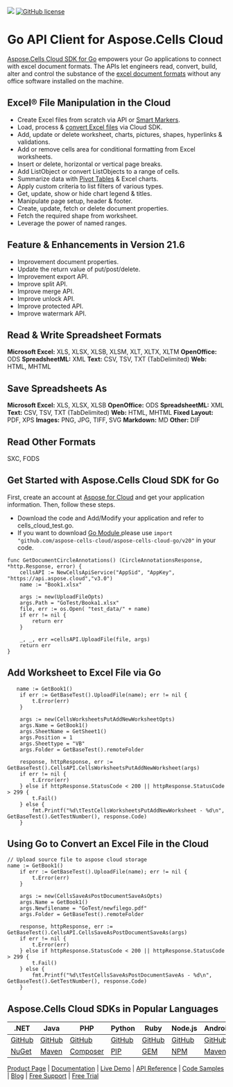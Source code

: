 ![](https://img.shields.io/badge/REST%20API-v3.0-lightgrey) [![GitHub license](https://img.shields.io/github/license/aspose-cells-cloud/aspose-cells-cloud-go)](https://github.com/aspose-cells-cloud/aspose-cells-cloud-go/blob/master/LICENSE) 

# Go API Client for Aspose.Cells Cloud

[Aspose.Cells Cloud SDK for Go](https://products.aspose.cloud/cells/go) empowers your Go applications to connect with excel document formats. The APIs let engineers read, convert, build, alter and control the substance of the [excel document formats](https://docs.aspose.cloud/cells/supported-file-formats/) without any office software installed on the machine.

## Excel® File Manipulation in the Cloud

- Create Excel files from scratch via API or [Smart Markers](https://docs.aspose.cloud/cells/create-excel-workbook-from-a-smartmarker-template/).
- Load, process & [convert Excel files](https://docs.aspose.cloud/cells/convert-excel-workbook-to-different-file-formats/) via Cloud SDK.
- Add, update or delete worksheet, charts, pictures, shapes, hyperlinks & validations.
- Add or remove cells area for conditional formatting from Excel worksheets.
- Insert or delete, horizontal or vertical page breaks.
- Add ListObject or convert ListObjects to a range of cells.
- Summarize data with [Pivot Tables](https://docs.aspose.cloud/cells/working-with-pivot-tables/) & Excel charts.
- Apply custom criteria to list filters of various types.
- Get, update, show or hide chart legend & titles.
- Manipulate page setup, header & footer.
- Create, update, fetch or delete document properties.
- Fetch the required shape from worksheet.
- Leverage the power of named ranges.


## Feature & Enhancements in Version 21.6

- Improvement document properties.
- Update the return value of put/post/delete. 
- Improvement export API.
- Improve split API.  
- Improve merge API. 
- Improve unlock API. 
- Improve protected API. 
- Improve watermark API.

## Read & Write Spreadsheet Formats

**Microsoft Excel:** XLS, XLSX, XLSB, XLSM, XLT, XLTX, XLTM
**OpenOffice:** ODS
**SpreadsheetML:** XML
**Text:** CSV, TSV, TXT (TabDelimited)
**Web:** HTML, MHTML

## Save Spreadsheets As

**Microsoft Excel:** XLS, XLSX, XLSB
**OpenOffice:** ODS
**SpreadsheetML:** XML
**Text:** CSV, TSV, TXT (TabDelimited)
**Web:** HTML, MHTML
**Fixed Layout:** PDF, XPS
**Images:** PNG, JPG, TIFF, SVG
**Markdown:** MD
**Other:** DIF

## Read Other Formats

SXC, FODS

## Get Started with Aspose.Cells Cloud SDK for Go

First, create an account at [Aspose for Cloud](https://dashboard.aspose.cloud/#/apps) and get your application information. Then, follow these steps.

- Download the code and Add/Modify your application and refer to cells_cloud_test.go.
- If you want to download [Go Module](https://pkg.go.dev),please use `import "github.com/aspose-cells-cloud/aspose-cells-cloud-go/v20"` in your code.

```golang
func GetDocumentCircleAnnotations() (CircleAnnotationsResponse, *http.Response, error) {
    cellsAPI := NewCellsApiService("AppSid", "AppKey", "https://api.aspose.cloud","v3.0")
	name := "Book1.xlsx"	

	args := new(UploadFileOpts)
	args.Path = "GoTest/Booka1.xlsx"
	file, err := os.Open( "test_data/" + name)
	if err != nil {
		return err
	}

	_, _, err =cellsAPI.UploadFile(file, args)
	return err
}
```

## Add Worksheet to Excel File via Go

```golang
   name := GetBook1()
	if err := GetBaseTest().UploadFile(name); err != nil {
		t.Error(err)
	}

	args := new(CellsWorksheetsPutAddNewWorksheetOpts)
	args.Name = GetBook1()
	args.SheetName = GetSheet1()
	args.Position = 1
	args.Sheettype = "VB"
	args.Folder = GetBaseTest().remoteFolder

	response, httpResponse, err := GetBaseTest().CellsAPI.CellsWorksheetsPutAddNewWorksheet(args)
	if err != nil {
		t.Error(err)
	} else if httpResponse.StatusCode < 200 || httpResponse.StatusCode > 299 {
		t.Fail()
	} else {
		fmt.Printf("%d\tTestCellsWorksheetsPutAddNewWorksheet - %d\n", GetBaseTest().GetTestNumber(), response.Code)
	}
```

## Using Go to Convert an Excel File in the Cloud

```golang
// Upload source file to aspose cloud storage
name := GetBook1()
	if err := GetBaseTest().UploadFile(name); err != nil {
		t.Error(err)
	}

	args := new(CellsSaveAsPostDocumentSaveAsOpts)
	args.Name = GetBook1()
	args.Newfilename = "GoTest/newfilego.pdf"
	args.Folder = GetBaseTest().remoteFolder

	response, httpResponse, err := GetBaseTest().CellsAPI.CellsSaveAsPostDocumentSaveAs(args)
	if err != nil {
		t.Error(err)
	} else if httpResponse.StatusCode < 200 || httpResponse.StatusCode > 299 {
		t.Fail()
	} else {
		fmt.Printf("%d\tTestCellsSaveAsPostDocumentSaveAs - %d\n", GetBaseTest().GetTestNumber(), response.Code)
	}
```

## Aspose.Cells Cloud SDKs in Popular Languages

| .NET | Java | PHP | Python | Ruby | Node.js | Android | Swift | Perl |
|---|---|---|---|---|---|---|---|---|
| [GitHub](https://github.com/aspose-cells-cloud/aspose-cells-cloud-dotnet) | [GitHub](https://github.com/aspose-cells-cloud/aspose-cells-cloud-java) | [GitHub](https://github.com/aspose-cells-cloud/aspose-cells-cloud-php) | [GitHub](https://github.com/aspose-cells-cloud/aspose-cells-cloud-python)  | [GitHub](https://github.com/aspose-cells-cloud/aspose-cells-cloud-ruby) | [GitHub](https://github.com/aspose-cells-cloud/aspose-cells-cloud-node)  | [GitHub](https://github.com/aspose-cells-cloud/aspose-cells-cloud-android) | [GitHub](https://github.com/aspose-cells-cloud/aspose-cells-cloud-swift) | [GitHub](https://github.com/aspose-cells-cloud/aspose-cells-cloud-perl) |
| [NuGet](https://www.nuget.org/packages/Aspose.Cells-Cloud/) | [Maven](https://repository.aspose.cloud/webapp/#/artifacts/browse/tree/General/repo/com/aspose/aspose-cells-cloud) | [Composer](https://packagist.org/packages/aspose/cells-sdk-php) | [PIP](https://pypi.org/project/asposecellscloud/)  | [GEM](https://rubygems.org/gems/aspose_cells_cloud) | [NPM](https://www.npmjs.com/package/asposecellscloud) | [Maven](https://repository.aspose.cloud/webapp/#/artifacts/browse/tree/General/repo/com/aspose/aspose-cells-cloud-android) |  [POD](https://cocoapods.org/pods/AsposeCellsCloud) | [CPAN](https://metacpan.org/release/AsposeCellsCloud-CellsApi) |

[Product Page](https://products.aspose.cloud/cells/go) | [Documentation](https://docs.aspose.cloud/cells/) | [Live Demo](https://products.aspose.app/cells/family) | [API Reference](https://apireference.aspose.cloud/cells/) | [Code Samples](https://github.com/aspose-cells-cloud/aspose-cells-cloud-go) | [Blog](https://blog.aspose.cloud/category/cells/) | [Free Support](https://forum.aspose.cloud/c/cells) | [Free Trial](https://dashboard.aspose.cloud/#/apps)
